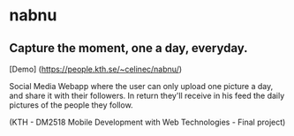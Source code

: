 # nabnu

## Capture the moment, one a day, everyday.

[Demo] (https://people.kth.se/~celinec/nabnu/)

Social Media Webapp where the user can only upload one picture a day, and share it with their followers. 
In return they'll receive in his feed the daily pictures of the people they follow.

(KTH - DM2518 Mobile Development with Web Technologies - Final project)